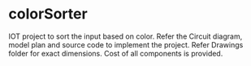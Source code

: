 # colorSorter
IOT project to sort the input based on color.
Refer the Circuit diagram, model plan and source code to implement the project.
Refer Drawings folder for exact dimensions.
Cost of all components is provided.
